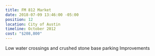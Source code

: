 ```yaml
---
title: FM 812 Market
date: 2018-07-09 13:46:00 -05:00
position: 12
location: City of Austin
timeline: October 2012
cost: "$208,800"
---
```


Low water crossings and crushed stone base parking Improvements